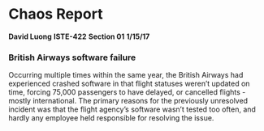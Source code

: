 Chaos Report 
==============
**David Luong**
**ISTE-422**
**Section 01**
**1/15/17**

### British Airways software failure

Occurring multiple times within the same year, the British Airways had experienced crashed software in that flight statuses weren’t updated on time, forcing 75,000 passengers to have delayed, or cancelled flights - mostly international. The primary reasons for the previously unresolved incident was that the flight agency’s software wasn’t tested too often, and hardly any employee held responsible for resolving the issue.

